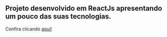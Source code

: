 
## Projeto desenvolvido em ReactJs apresentando um pouco das suas tecnologias.

Confira clicando <a href="https://wolver98portfolio.netlify.app/"> aqui! </a>